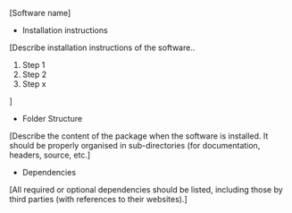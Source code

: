 
[Software name]



- Installation instructions

[Describe installation instructions of the software..

1. Step 1
2. Step 2
3. Step x

]



- Folder Structure 

[Describe the content of the package when the software is installed. It should be properly organised in sub-directories (for documentation, headers, source, etc.]



- Dependencies

[All required or optional dependencies should be listed, including those by third parties (with references to their websites).]
